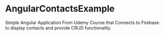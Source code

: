 # AngularContactsExample
Simple Angular Application From Udemy Course that Connects to Firebase to display contacts and provide CRUD functionality.
